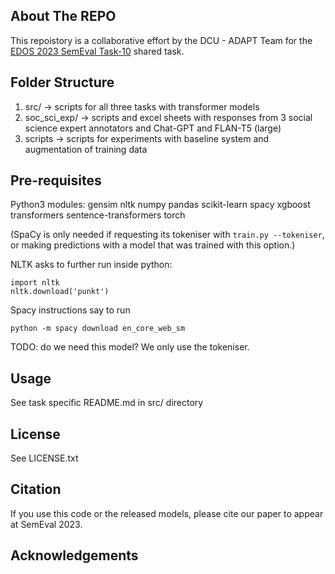 <!-- ABOUT THE PROJECT -->
## About The REPO

This repoistory is a collaborative effort by the DCU - ADAPT Team for the
[EDOS 2023 SemEval Task-10](https://codalab.lisn.upsaclay.fr/competitions/7124)
shared task.

## Folder Structure

1. src/ -> scripts for all three tasks with transformer models
2. soc_sci_exp/ -> scripts and excel sheets with responses from 3 social science expert annotators and Chat-GPT and FLAN-T5 (large)
3. scripts -> scripts for experiments with baseline system and augmentation of training data

## Pre-requisites

Python3 modules:
gensim
nltk 
numpy
pandas
scikit-learn
spacy
xgboost
transformers
sentence-transformers
torch

(SpaCy is only needed if requesting its tokeniser with `train.py --tokeniser`,
or making predictions with a model that was trained with this option.)

NLTK asks to further run inside python:
```
import nltk
nltk.download('punkt')
```

Spacy instructions say to run
```
python -m spacy download en_core_web_sm
```
TODO: do we need this model? We only use the tokeniser.


## Usage

See task specific README.md in src/ directory


## License

See LICENSE.txt

## Citation

If you use this code or the released models, please cite our paper to appear at SemEval 2023.

## Acknowledgements

